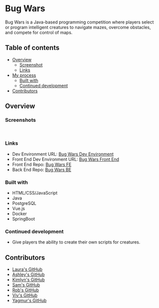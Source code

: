 # Bug Wars

Bug Wars is a Java-based programming competition where players select or program intelligent creatures to navigate mazes, overcome obstacles, and compete for control of maps.


## Table of contents

- [Overview](#overview)
  - [Screenshot](#screenshot)
  - [Links](#links)
- [My process](#my-process)
  - [Built with](#built-with)
  - [Continued development](#continued-development)
- [Contributors](#contributors)

## Overview

### Screenshots

[<img src=""/>]()
[<img src=""/>]()

### Links

- Dev Environment URL: [Bug Wars Dev Environment](https://stage-bugwars-healer.onrender.com/api/v1/bug-data)
- Front End Dev Environment URL: [Bug Wars Front End](https://bugwars-healer-frontend-stage.onrender.com/)
- Front End Repo: [Bug Wars FE](https://github.com/LauraJStevenson/bugwars-healer-frontend)
- Back End Repo: [Bug Wars BE](https://github.com/LauraJStevenson/bugwars-healer-backend)

### Built with

* HTML/CSS/JavaScript
* Java
* PostgreSQL
* Vue.js
* Docker
* SpringBoot

### Continued development

- Give players the ability to create their own scripts for creatures.


## Contributors

- [Laura's GitHub](https://github.com/LauraJStevenson)
- [Ashley's GitHub](https://github.com/micamash)
- [Kimlyn's GitHub](https://github.com/klyndelara)
- [Sam's GitHub](https://github.com/Samforquer)
- [Rob's GitHub](https://github.com/RHarris2014)
- [Viv's GitHub](https://github.com/Viv-Valentin)
- [Yagmur's GitHub](https://github.com/yagmurmuslu)
